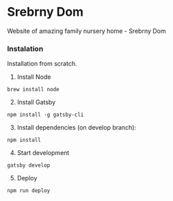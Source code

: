 # Srebrny Dom

Website of amazing family nursery home - Srebrny Dom

### Instalation

Installation from scratch.

1. Install Node

```brew install node```

2. Install Gatsby

```npm install -g gatsby-cli```

3. Install dependencies (on develop branch):

```npm install```

4. Start development

```gatsby develop```

5. Deploy

```npm run deploy```